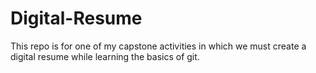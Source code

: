 # Digital-Resume
This repo is for one of my capstone activities in which we must create a digital resume while learning the basics of git. 
